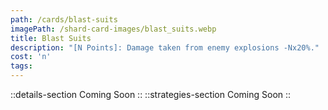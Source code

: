 ```yaml
---
path: /cards/blast-suits
imagePath: /shard-card-images/blast_suits.webp
title: Blast Suits
description: "[N Points]: Damage taken from enemy explosions -Nx20%."
cost: 'n'
tags:
---
```

::details-section
Coming Soon
::
::strategies-section
Coming Soon
::
